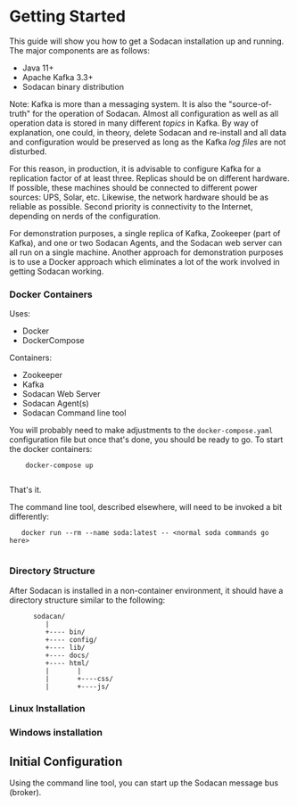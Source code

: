 # Getting Started
This guide will show you how to get a Sodacan installation up and running. The major components are as follows:

- Java 11+
- Apache Kafka 3.3+
- Sodacan binary distribution

Note: Kafka is more than a messaging system. It is also the "source-of-truth" for the operation of Sodacan. Almost all configuration as well as all operation data is stored in many different *topics* in Kafka. By way of explanation, one could, in theory, delete Sodacan and re-install and all data and configuration would be preserved as long as the Kafka *log files* are not disturbed.

For this reason, in production, it is advisable to configure Kafka for a replication factor of at least three. Replicas should be on different hardware. If possible, these machines should be connected to different power sources: UPS, Solar, etc. Likewise, the network hardware should be as reliable as possible. Second priority is connectivity to the Internet, depending on nerds of the configuration.

For demonstration purposes, a single replica of Kafka, Zookeeper (part of Kafka), and one or two Sodacan Agents, and the Sodacan web server can all run on a single machine.
Another approach for demonstration purposes is to use a Docker approach which eliminates a lot of the work involved in getting Sodacan working.

### Docker Containers
Uses:

- Docker
- DockerCompose

Containers:

- Zookeeper
- Kafka
- Sodacan Web Server
- Sodacan Agent(s)
- Sodacan Command line tool

You will probably need to make adjustments to the `docker-compose.yaml` configuration file but once that's done, you should be ready to go.
To start the docker containers:

```
    docker-compose up
    
```
That's it.

The command line tool, described elsewhere, will need to be invoked a bit differently:

```
   docker run --rm --name soda:latest -- <normal soda commands go here>
   
```

### Directory Structure
After Sodacan is installed in a non-container environment, it should have a directory structure similar to the following:

```
      sodacan/
         |
         +---- bin/
         +---- config/
         +---- lib/
         +---- docs/
         +---- html/
         |       |
         |       +----css/
         |       +----js/
```

### Linux Installation

### Windows installation

## Initial Configuration
Using the command line tool, you can start up the Sodacan message bus (broker).
